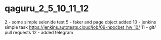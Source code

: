 # qaguru_2_5_10_11_12
2 - some simple selenide test
5 - faker and page object added
10 - jenkins simple task https://jenkins.autotests.cloud/job/09-npocbet_hw_10/
11 - git/ pull requests
12 - added telegram
